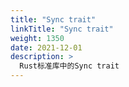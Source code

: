 ```yaml
---
title: "Sync trait"
linkTitle: "Sync trait"
weight: 1350
date: 2021-12-01
description: >
  Rust标准库中的Sync trait
---
```


